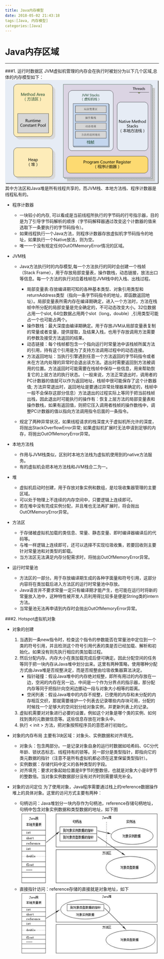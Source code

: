 ```yaml
---
title: Java内存模型
date: 2018-05-02 21:43:18
tags:[Java, 内存模型]
categories:[Java]
---
```

# Java内存区域
----
###1. 运行时数据区
JVM虚拟机管理的内存会在执行时被划分为以下几个区域,总体的内存模型如下：
![](Java内存模型/mem_model.png)
其中方法区和Java堆是所有线程共享的，而JVM栈、本地方法栈、程序计数器是线程私有的。

* 程序计数器
 	* 一块较小的内存, 可以看成是当前线程所执行的字节码的行号指示器，目的是为了引导字节码解析的顺序（字节码解释器通过改变这个计数器的值来选取下一条要执行的字节码指令）。	
	* 如果线程执行一个Java方法，则程序计数器存放虚拟机字节码指令的地址，如果执行一个Native放法，则为空。
	* 唯一一个没有规定任何OutOfMemoryError情况的区域。
	
* JVM栈
	* Java方法执行时的内存模型,每一个方法执行的同时会创建一个栈帧（Stack Frame），用于存放局部变量表，操作数栈，动态链接，放法出口等信息。每一个方法的执行对应着栈帧在JVM栈中的入栈、出栈过程。
		* 局部变量表:存放编译期可知的各种基本类型、对象引用类型和returnAddress类型（指向一条字节码指令的地址，即函数返回地址）。局部变量表所需内存在编译期确定，进入一个方法时，方法在栈帧中所分配的局部变量是完全确定的，不可动态改变大小。32位数据占用一个slot, 64位数据占用两个slot（long，double）,引用类型可能占一个也可能占两个。
		* 操作数栈：最大深度由编译期确定。用于存放JVM从局部变量表复制的常量或者变量，提供提取，及结果入栈，也用于存放调用方法需要的参数及接受方法返回的结果。
		* 动态链接：每个栈帧都包含一个指向运行时常量池中该栈帧所属方法的引用，持有这个引用是为了支持方法调用过程中的动态连接。
		* 方法返回地址：当执行引擎遇到任意一个方法返回的字节码指令或者未在方法内处理的异常时会退出该方法。退出时需要返回到方法被调用的位置。方法返回时可能需要在栈帧中保存一些信息，用来帮助恢复它的上层方法的执行状态。（一般来说，方法正常退出时，调用者的PC计数器的值就可以作为返回地址，栈帧中很可能保存了这个计数器值; 方法异常退出时，返回地址是要通过异常处理器来确定的，栈帧中一般不会保存这部分信息）方法退出的过程实际上等同于把当前栈帧出栈，因此退出时可能执行的操作有：恢复上层方法的局部变量表和操作数栈，如果有返回值，则把它压入调用者栈帧的操作数栈中，调整PC计数器的值以指向方法调用指令后面的一条指令。
		
	* 规定了两种异常状况，如果线程请求的栈深度大于虚拟机所允许的深度，将抛出StackOverflowError异常; 如果虚拟机扩展时无法申请到足够的内存，将抛出OutOfMemoryError异常。 
	
* 本地方法栈
	* 作用与JVM栈类似，区别时本地方法栈为虚拟机使用到的native方法服务。
	* 有的虚拟机会把本地方法栈和JVM栈合二为一。
	
* 堆
	* 虚拟机启动时创建，用于存放对象实例和数组，是垃圾收集器管理的主要区域。
	* 可以处于物理上不连续的内存空间中，只要逻辑上连续即可。
	* 若在堆中没有完成实例分配，并且堆也无法再扩展时，将会抛出OutOfMemoryError异常。
	
* 方法区
	* 于存储被虚拟机加载的类信息、常量、静态变量、即时编译器编译后的代码等。
	* 与堆一样逻辑上连续即可，还可以选择不实现垃圾收集，若要回收则主要针对常量池和对类型的卸载。
	* 当方法区无法满足内存分配需求时，将抛出OutOfMemoryError异常。 

* 运行时常量池
	* 方法区的一部分。用于存放编译期生成的各种字面量和符号引用，这部分内容将在类加载后进入方法区的运行时常量池中存放。
	* Java语言并不要求常量一定只有编译期才能产生，也可能在运行时将新的常量放入池中，这种特性被开发人员利用得比较多是便是String类的intern方法。
	* 当常量池无法再申请到内存时会抛出OutOfMemoryError异常。
	
###2. Hotspot虚拟机对象
* 对象的创建
	1. 当遇到一条new指令时，检查这个指令的参数能否在常量池中定位到一个类的符号引用，并且检测这个符号引用代表的类是否已经加载、解析和初始化。如果没有则先执行相应的类加载过程。
	2. 然后分配内存。内存大小在类加载完成后便可确定。因此分配空间的任务等同于把一块内存从Java堆中划分出来。这里有两种策略，使用哪种分配方式由Java堆是否规整决定，而是否规整由垃圾收集器算法决定。
		*  指针碰撞：假设Java堆中的内存绝对规整，即所有用过的内存放在一边，空闲的内存在另一边，中间是一个作为分界点的指示器，那分配内存等同于把指针向空闲边挪动一段与对象大小相等的距离。
		* 空闲列表：假设Java堆中的内存不规整，已使用的内存和未分配的内存相互交织，那就需要维护一个列表去记录哪些内存块可用，分配的时候找一个足够大的空间划分给对象实例，并更新列表上的记录。
	3. 虚拟机需要对对象进行必要的设置，例如这个对象是哪个类的实例、如何找到类的元数据信息等。这些信息存放在对象头中。
	4. 执行 < init > 方法，把对象按照程序员的意愿进行初始化。
	
* 对象的内存布局
	主要有3块区域：对象头、实例数据和对齐填充。
	* 对象头：包含两部分。一是记录对象自身的运行时数据如哈希码、GC分代年龄、锁状态标志、线程持有的锁等。另一部分是类型指针，即指向它的类元数据的指针（注意不是所有虚拟机都必须在这里保留类型指针）。
	* 实例数据：存储代码中定义的各种类型的字段。
	* 对齐填充：要求对象起始位置是8字节的整数倍，也就是对象大小是8字节的整数倍。当对象实例数据部分没有对齐时则需要填充补全。
	
* 对象的访问定位
为了使用对象，Java程序需要通过栈上的reference数据操作堆上的具体对象。这里的访问方式主要有两种：
	* 句柄访问：Java堆划分一块内存作为句柄池，reference存储句柄地址，句柄中包含对象实例数据和类型数据的地址，如下图
	![](Java内存模型/access_object_handler.png)
	* 直接指针访问：reference存储的直接就是对象地址，如下
	![](Java内存模型/access_direct.png)